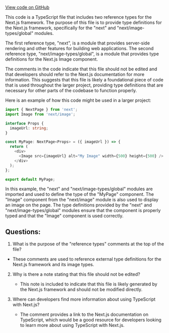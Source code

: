 [View code on GitHub](/next-env.d.ts)

This code is a TypeScript file that includes two reference types for the Next.js framework. The purpose of this file is to provide type definitions for the Next.js framework, specifically for the "next" and "next/image-types/global" modules. 

The first reference type, "next", is a module that provides server-side rendering and other features for building web applications. The second reference type, "next/image-types/global", is a module that provides type definitions for the Next.js Image component.

The comments in the code indicate that this file should not be edited and that developers should refer to the Next.js documentation for more information. This suggests that this file is likely a foundational piece of code that is used throughout the larger project, providing type definitions that are necessary for other parts of the codebase to function properly.

Here is an example of how this code might be used in a larger project:

```typescript
import { NextPage } from 'next';
import Image from 'next/image';

interface Props {
  imageUrl: string;
}

const MyPage: NextPage<Props> = ({ imageUrl }) => {
  return (
    <div>
      <Image src={imageUrl} alt="My Image" width={500} height={500} />
    </div>
  );
};

export default MyPage;
```

In this example, the "next" and "next/image-types/global" modules are imported and used to define the type of the "MyPage" component. The "Image" component from the "next/image" module is also used to display an image on the page. The type definitions provided by the "next" and "next/image-types/global" modules ensure that the component is properly typed and that the "Image" component is used correctly.
## Questions: 
 1. What is the purpose of the "reference types" comments at the top of the file?
   - These comments are used to reference external type definitions for the Next.js framework and its image types.

2. Why is there a note stating that this file should not be edited?
   - This note is included to indicate that this file is likely generated by the Next.js framework and should not be modified directly.

3. Where can developers find more information about using TypeScript with Next.js?
   - The comment provides a link to the Next.js documentation on TypeScript, which would be a good resource for developers looking to learn more about using TypeScript with Next.js.